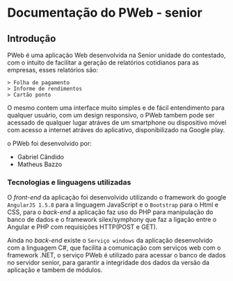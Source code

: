 # **Documentação do PWeb - senior**

## **Introdução**

  PWeb é uma aplicação Web desenvolvida na Senior unidade do contestado, com o intuito de facilitar a geração de relatórios cotidianos para as empresas, esses relatórios são: 
  ```
  > Folha de pagamento
  > Informe de rendimentos
  > Cartão ponto
  ```
  O mesmo contem uma interface muito simples e de fácil entendimento para qualquer usuário, com um design responsívo, o PWeb tambem pode ser acessado de qualquer lugar atráves de um smartphone ou dispositivo móvel com acesso a internet atráves do aplicativo, disponibilizado na Google play.
  
  o PWeb foi desenvolvido por:
  - Gabriel Cândido
  - Matheus Bazzo

  ### Tecnologias e linguagens utilizadas
  
 O *front-end* da aplicação foi desenvolvido utilizando o framework do google `AngularJS 1.5.8` para a linguagem JavaScript e o `Bootstrap` para o Html e CSS, para o *back-end* a aplicação faz uso do PHP para manipulação do banco de dados e o framework silex/symphony que faz a ligação entre o Angular e PHP com requisições HTTP(POST e GET).
 
 Ainda no *back-end* existe o `Serviço windows` da aplicação desenvolvido com a linguagem C#, que facilita a comunicação com serviços web com o framework .NET, o serviço PWeb é utilizado para acessar o banco de dados no servidor senior, para garantir a integridade dos dados da versão da aplicação e tambem de módulos.
